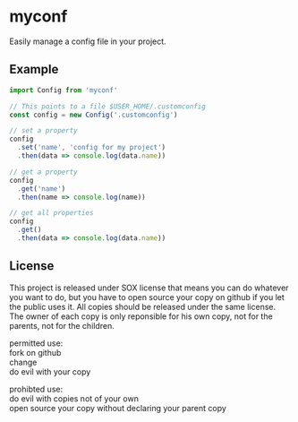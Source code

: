 # myconf

Easily manage a config file in your project.

## Example

```javascript
import Config from 'myconf'

// This points to a file $USER_HOME/.customconfig
const config = new Config('.customconfig')

// set a property
config
  .set('name', 'config for my project')
  .then(data => console.log(data.name))

// get a property
config
  .get('name')
  .then(name => console.log(name))

// get all properties
config
  .get()
  .then(data => console.log(data.name))
```

## License

This project is released under SOX license that means you can do whatever you want to do, but you have to open source your copy on github if you let the public uses it. All copies should be released under the same license. The owner of each copy is only reponsible for his own copy, not for the parents, not for the children.

permitted use:  
fork on github  
change  
do evil with your copy  

prohibted use:  
do evil with copies not of your own  
open source your copy without declaring your parent copy  